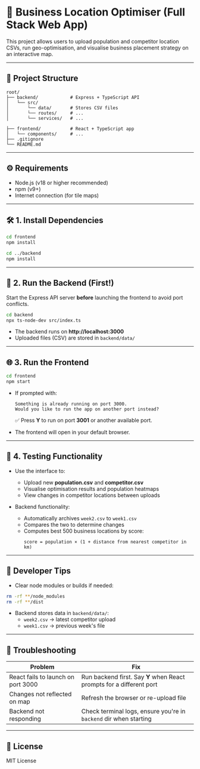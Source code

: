 # 🧠 Business Location Optimiser (Full Stack Web App)

This project allows users to upload population and competitor location CSVs, run geo-optimisation, and visualise business placement strategy on an interactive map.

---

## 📂 Project Structure

```
root/
├── backend/         	# Express + TypeScript API
│   └── src/        
│   	└── data/		# Stores CSV files
│   	└── routes/		# ...
│   	└── services/	# ...

├── frontend/        	# React + TypeScript app
│   └── components/     # ...
├── .gitignore
└── README.md
```

---

## ⚙️ Requirements

- Node.js (v18 or higher recommended)
- npm (v9+)
- Internet connection (for tile maps)

---

## 🛠️ 1. Install Dependencies

```bash
cd frontend
npm install

cd ../backend
npm install
```

---

## 🚀 2. Run the Backend (First!)

Start the Express API server **before** launching the frontend to avoid port conflicts.

```bash
cd backend
npx ts-node-dev src/index.ts
```

- The backend runs on **http://localhost:3000**
- Uploaded files (CSV) are stored in `backend/data/`

---

## 🌐 3. Run the Frontend

```bash
cd frontend
npm start
```

- If prompted with:

  ```
  Something is already running on port 3000.
  Would you like to run the app on another port instead?
  ```

  ✅ Press **Y** to run on port **3001** or another available port.

- The frontend will open in your default browser.

---

## 🧪 4. Testing Functionality

- Use the interface to:
  - Upload new **population.csv** and **competitor.csv**
  - Visualise optimisation results and population heatmaps
  - View changes in competitor locations between uploads

- Backend functionality:
  - Automatically archives `week2.csv` to `week1.csv`
  - Compares the two to determine changes
  - Computes best 500 business locations by score:
    ```
    score = population × (1 + distance from nearest competitor in km)
    ```

---

## 🔄 Developer Tips

- Clear node modules or builds if needed:

```bash
rm -rf **/node_modules
rm -rf **/dist
```

- Backend stores data in `backend/data/`:
  - `week2.csv` → latest competitor upload
  - `week1.csv` → previous week's file

---

## 🧼 Troubleshooting

| Problem                              | Fix                                                                 |
|--------------------------------------|----------------------------------------------------------------------|
| React fails to launch on port 3000   | Run backend first. Say **Y** when React prompts for a different port |
| Changes not reflected on map         | Refresh the browser or re-upload file                               |
| Backend not responding               | Check terminal logs, ensure you're in `backend` dir when starting   |

---

## 📄 License

MIT License
